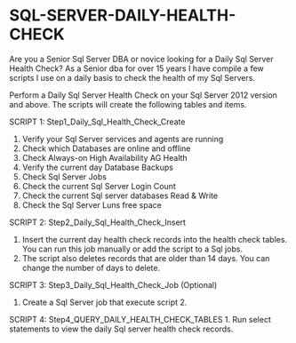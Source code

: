 # SQL-SERVER-DAILY-HEALTH-CHECK
Are you a Senior Sql Server DBA or novice looking for a Daily Sql Server Health Check?   As a Senior dba for over 15 years I have compile a few scripts I use on a daily basis to check the health of my Sql Servers.

Perform a Daily Sql Server Health Check on your Sql Server 2012 version and above.
The scripts will create the following tables and items.

SCRIPT 1: Step1_Daily_Sql_Health_Check_Create
1.	Verify your Sql Server services and agents are running
2.	Check which Databases are online and offline
3.	Check Always-on High Availability AG Health
4.	Verify the current day Database Backups
5.	Check Sql Server Jobs
6.	Check the current Sql Server Login Count
7.	Check the current Sql server databases Read & Write
8.	Check the Sql Server Luns free space

SCRIPT 2: Step2_Daily_Sql_Health_Check_Insert
1.	Insert the current day health check records into the health check tables. You can run this job manually or add the script to a Sql jobs.
2.	The script also deletes records that are older than 14 days. You can change the number of days to delete.

SCRIPT 3: Step3_Daily_Sql_Health_Check_Job (Optional)
1.	Create a Sql Server job that execute script 2.

SCRIPT 4: Step4_QUERY_DAILY_HEALTH_CHECK_TABLES
       1. Run select statements to view the daily Sql server health check records.

